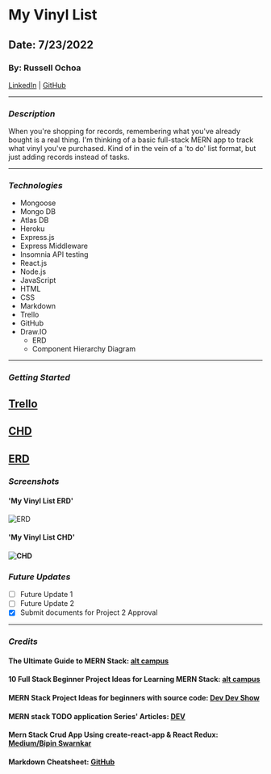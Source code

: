 # **My Vinyl List**

## **Date: 7/23/2022**

### **By: Russell Ochoa**

[LinkedIn](https://www.linkedin.com/in/russell-ochoa-7a2a9516/) | [GitHub](https://github.com/russellgochoa)

---

### **_*Description*_**

When you're shopping for records, remembering what you've already bought is a real thing. I'm thinking of a basic full-stack MERN app to track what vinyl you've purchased. Kind of in the vein of a 'to do' list format, but just adding records instead of tasks.

---

### **_*Technologies*_**

- Mongoose
- Mongo DB
- Atlas DB
- Heroku
- Express.js
- Express Middleware
- Insomnia API testing
- React.js
- Node.js
- JavaScript
- HTML
- CSS
- Markdown
- Trello
- GitHub
- Draw.IO
  - ERD
  - Component Hierarchy Diagram

---

### **_Getting Started_**

## [Trello](https://trello.com/b/Gxh4KQ4c/russell-ochoa-project-2)

## [CHD](https://drive.google.com/file/d/1HHjD1GJRtMLvW8xcWF49L9eoWBMrqhbf/view?usp=sharing)

## [ERD](https://app.diagrams.net/#G1pU96zWmYFllwikQyq090PurirL85MuKh)

### **_Screenshots_**

#### 'My Vinyl List ERD'

![ERD](https://imgur.com/a/7vH7Z9X)

#### 'My Vinyl List CHD'

#### ![CHD](https://imgur.com/5yPCjcG)

### **_Future Updates_**

- [ ] Future Update 1
- [ ] Future Update 2
- [x] Submit documents for Project 2 Approval

---

### **_Credits_**

#### **The Ultimate Guide to MERN Stack:** **[alt campus](https://altcampus.school/guides/the-ultimate-guide-to-MERN-stack)**

#### **10 Full Stack Beginner Project Ideas for Learning MERN Stack:** **[alt campus](https://altcampus.school/posts/10-full-stack-beginner-project-ideas-for-learning-MERN-stack)**

#### **MERN Stack Project Ideas for beginners with source code:** **[Dev Dev Show](https://devdevshow.com/mern-stack-project-ideas-for-beginners/)**

#### **MERN stack TODO application Series' Articles:** **[DEV](https://dev.to/mritunjaysaha/series/13701)**

#### **Mern Stack Crud App Using create-react-app & React Redux:** **[Medium/Bipin Swarnkar](https://medium.com/@vipinswarnkar1989/mern-stack-crud-app-using-create-react-app-react-redux-3299059db793)**

#### **Markdown Cheatsheet:** **[GitHub](https://github.com/)**
